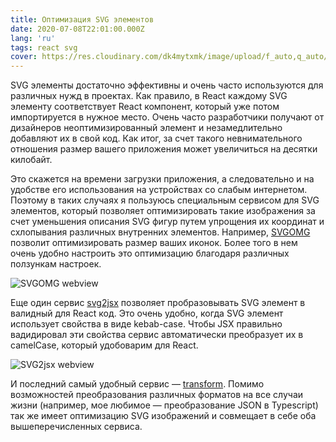 ```yaml
---
title: Оптимизация SVG элементов
date: 2020-07-08T22:01:00.000Z
lang: 'ru'
tags: react svg
cover: https://res.cloudinary.com/dk4mytxmk/image/upload/f_auto,q_auto/v1596055810/website/carbon_2_l396bg.jpg
---
```


SVG элементы достаточно эффективны и очень часто используются для различных нужд в проектах. Как правило, в React каждому SVG элементу соответствует React компонент, который уже потом импортируется в нужное место. 
Очень часто разработчики получают от дизайнеров неоптимизированный элемент и незамедлительно добавляют их в свой код. Как итог, за счет такого невнимательного отношения
размер вашего приложения может увеличиться на десятки килобайт. 

Это скажется на времени загрузки приложения, а следовательно и на удобстве его использования на устройствах со слабым интернетом.
Поэтому в таких случаях я пользуюсь специальным сервисом для SVG элементов, который позволяет оптимизировать такие изображения за счет уменьшения описания SVG фигур путем упрощения их координат и схлопывания различных внутренних элементов. Например, [SVGOMG](https://jakearchibald.github.io/svgomg/) позволит оптимизировать размер ваших иконок. Более того в нем очень удобно настроить это оптимизацию благодаря различных ползункам настроек.


<picture>
    <source media="(max-width: 767px)" 
            sizes="1px"
            srcset="https://res.cloudinary.com/dk4mytxmk/image/upload/w_0.5,q_auto,f_auto/v1595920880/website/svgomg_oxpfgj.jpg"/>
    <source media="(min-width: 768px)" 
            sizes="300px" 
            srcset="https://res.cloudinary.com/dk4mytxmk/image/upload/v1595920880/website/svgomg_oxpfgj.jpg" />
    <img src="https://res.cloudinary.com/dk4mytxmk/image/upload/v1595920880/website/svgomg_oxpfgj.jpg" alt="SVGOMG webview" loading="lazy" />
</picture>


Еще один сервис [svg2jsx](https://svg2jsx.com/) позволяет пробразовывать SVG элемент в валидный для React код. Это очень удобно, когда SVG элемент использует свойства в виде kebab-case. Чтобы JSX правильно вадидировал эти свойства сервис автоматически преобразует их в camelCase, который удобоварим для React.

<picture>
    <source media="(max-width: 767px)" 
            sizes="1px"
            srcset="https://res.cloudinary.com/dk4mytxmk/image/upload/w_0.5,q_auto,f_auto/v1595920880/website/svgomg_oxpfgj.jpg"/>
    <source media="(min-width: 768px)" 
            sizes="300px" 
            srcset="https://res.cloudinary.com/dk4mytxmk/image/upload/v1595920880/website/svgomg_oxpfgj.jpg" />
    <img src="https://res.cloudinary.com/dk4mytxmk/image/upload/v1595920880/website/svgomg_oxpfgj.jpg" alt="SVG2jsx webview" loading="lazy" />
</picture>


И последний самый удобный сервис — [transform](https://transform.tools/). Помимо возможностей преобразования различных форматов на все случаи жизни (например, мое любимое — преобразование JSON в Typescript) так же имеет оптимизацию SVG изображений и совмещает в себе оба вышеперечисленных сервиса.